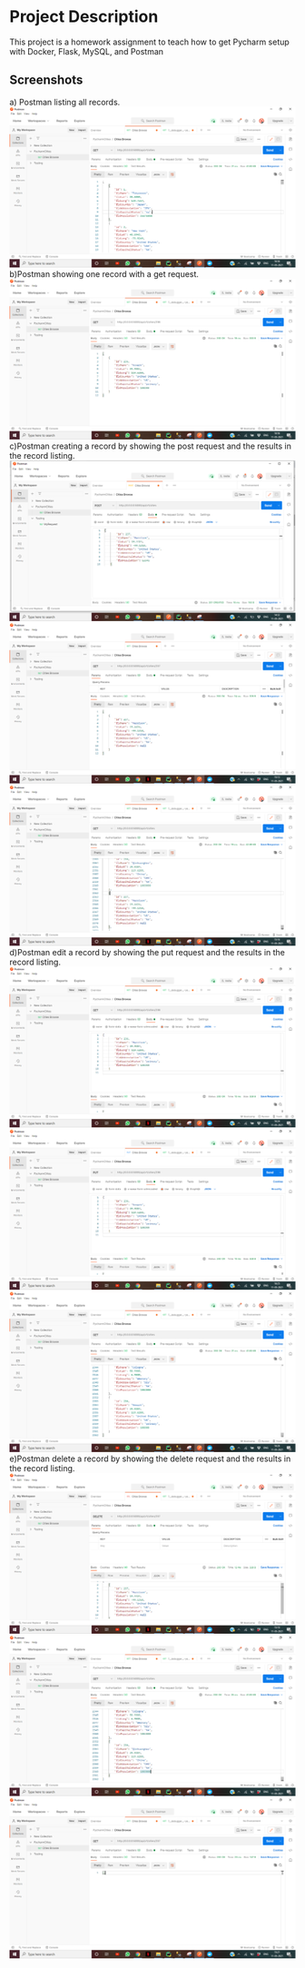 # Project Description
This project is a homework assignment to teach how to get Pycharm setup with Docker, Flask, MySQL, and Postman

## Screenshots
a) Postman listing all records.
![Data_table_pycharm](./screenshots/a.png)
b)Postman showing one record with a get request.
![Home_page](./screenshots/b.png)
c)Postman creating a record by showing the post request and the results in the record listing.
![Home_page](./screenshots/c.png)
![Home_page](./screenshots/c1.png)
![Home_page](./screenshots/c2.png)
d)Postman edit a record by showing the put request and the results in the record listing.
![Home_page](./screenshots/d.png)
![Home_page](./screenshots/d1.png)
![Home_page](./screenshots/d2.png)
e)Postman delete a record by showing the delete request and the results in the record listing.
![Home_page](./screenshots/e.png)
![Home_page](./screenshots/e1.png)
![Home_page](./screenshots/e2.png)